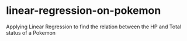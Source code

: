 # linear-regression-on-pokemon
Applying Linear Regression to find the relation between the HP and Total status of a Pokemon
